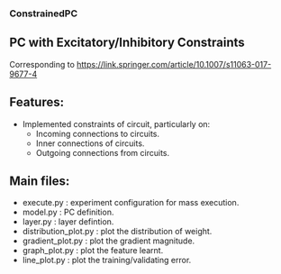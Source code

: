 ### ConstrainedPC

## PC with Excitatory/Inhibitory Constraints
Corresponding to https://link.springer.com/article/10.1007/s11063-017-9677-4

## Features:
  - Implemented constraints of circuit, particularly on:
    * Incoming connections to circuits.
    * Inner connections of circuits.
    * Outgoing connections from circuits.

## Main files:
  - execute.py            : experiment configuration for mass execution.
  - model.py              : PC definition.
  - layer.py              : layer defintion.
  - distribution_plot.py  : plot the distribution of weight.
  - gradient_plot.py      : plot the gradient magnitude.
  - graph_plot.py         : plot the feature learnt.
  - line_plot.py          : plot the training/validating error.

